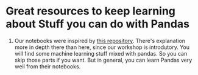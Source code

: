 # Great resources to keep learning about Stuff you can do with Pandas

1. Our notebooks were inspired by [this repository](https://github.com/LDSSA/batch4-students/tree/master/S01%20-%20Bootcamp%20and%20Binary%20Classification). There's explanation more in depth there than here, since our workshop is introdutory. You will find some machine learning stuff mixed with pandas. So you can skip those parts if you want. But in general, you can learn Pandas very well from their notebooks.